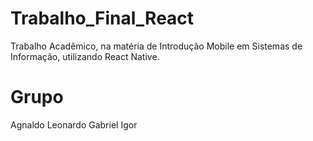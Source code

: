 # Trabalho_Final_React

Trabalho Acadêmico, na matéria de Introdução Mobile em Sistemas de Informação, utilizando React Native.

# Grupo
Agnaldo
Leonardo
Gabriel
Igor
